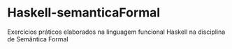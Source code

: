 # Haskell-semanticaFormal
Exercícios práticos elaborados na linguagem funcional Haskell na disciplina de Semântica Formal
